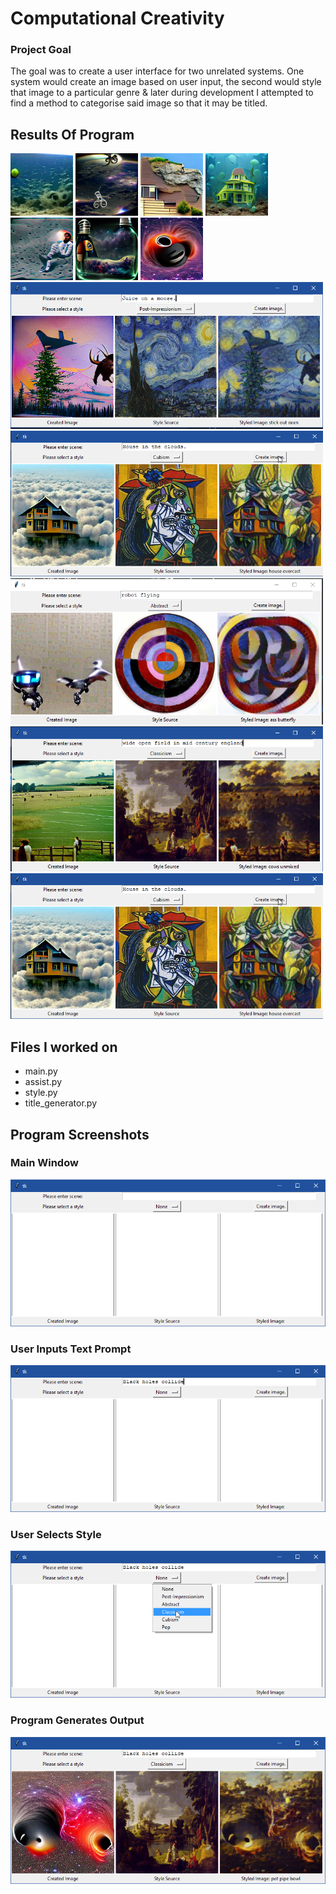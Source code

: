 # Computational Creativity

### Project Goal

The goal was to create a user interface for two unrelated systems. One system would create an image based on user input, the second would style that image to a particular genre & later during development I attempted to find a method to categorise said image so that it may be titled.

## Results Of Program

<p float="left">
  
  <img src="Produced Work/Variety Test/Ball in an ocean.png" width="100" />
  <img src="Produced Work/Variety Test/Bike in space.png" width="100" />
  <img src="Produced Work/Variety Test/Cliff on top of a house.png" width="100" />
  <img src="Produced Work/Variety Test/House under the sea.png" width="100" />
  <img src="Produced Work/Variety Test/Man on the moon.png" width="100" />
  
  <img src="Produced Work/Spontaneity & Originality Test/Space in a bottle 2.png" width="100" />
  
  <img src="Produced Work/Persistence Test/500 Iterations/black_hole 5.png" width="100" />
  
  <img src="Produced Work/Interaction Test/Juice on a moose.png" width="500" />
  <img src="Produced Work/Interaction Test/house in the clouds.png" width="500" />
  <img src="Produced Work/Interaction Test/Robot flying.png" width="500" />
  <img src="Produced Work/Interaction Test/Wide open field in mid century england.png" width="500" />
  <img src="Produced Work/Interaction Test/house in the clouds.png" width="500" />
  
  
  
  
   
</p>

## Files I worked on

* main.py
* assist.py
* style.py
* title_generator.py

## Program Screenshots

### Main Window
<p align="center">
  <img src="GitHub/Window.png">
</p>


### User Inputs Text Prompt
<p align="center">
  <img src="GitHub/UserInput.png">
</p>

### User Selects Style
<p align="center">
  <img src="GitHub/UserStyle.png">
</p>

### Program Generates Output
<p align="center">
  <img src="GitHub/WindowOutput.png">
</p>
